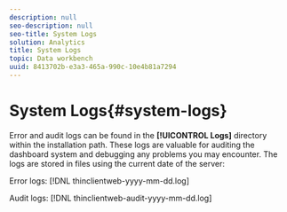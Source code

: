 ```yaml
---
description: null
seo-description: null
seo-title: System Logs
solution: Analytics
title: System Logs
topic: Data workbench
uuid: 8413702b-e3a3-465a-990c-10e4b81a7294
---
```


# System Logs{#system-logs}

Error and audit logs can be found in the **[!UICONTROL Logs]** directory within the installation path. These logs are valuable for auditing the dashboard system and debugging any problems you may encounter. The logs are stored in files using the current date of the server:

Error logs: [!DNL thinclientweb-yyyy-mm-dd.log]

Audit logs: [!DNL thinclientweb-audit-yyyy-mm-dd.log]
